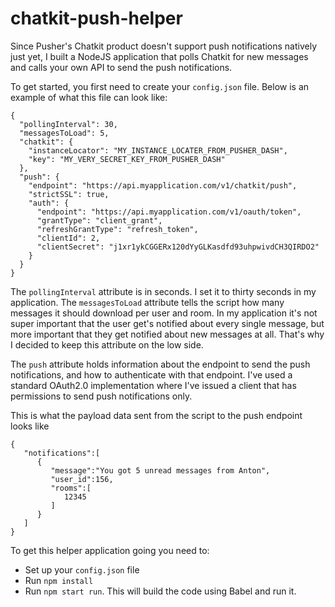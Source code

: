 # chatkit-push-helper
Since Pusher's Chatkit product doesn't support push notifications natively just yet, I built a NodeJS application that polls Chatkit for new messages and calls your own API to send the push notifications.

To get started, you first need to create your `config.json` file. Below is an example of what this file can look like: 

```
{
  "pollingInterval": 30,
  "messagesToLoad": 5,
  "chatkit": {
    "instanceLocator": "MY_INSTANCE_LOCATER_FROM_PUSHER_DASH",
    "key": "MY_VERY_SECRET_KEY_FROM_PUSHER_DASH"
  },
  "push": {
    "endpoint": "https://api.myapplication.com/v1/chatkit/push",
    "strictSSL": true,
    "auth": {
      "endpoint": "https://api.myapplication.com/v1/oauth/token",
      "grantType": "client_grant",
      "refreshGrantType": "refresh_token",
      "clientId": 2,
      "clientSecret": "j1xr1ykCGGERx120dYyGLKasdfd93uhpwivdCH3QIRDO2"
    }
  }
}
```

The `pollingInterval` attribute is in seconds. I set it to thirty seconds in my application. The `messagesToLoad` attribute tells the script how many messages it should download per user and room. In my application it's not super important that the user get's notified about every single message, but more important that they get notified about new messages at all. That's why I decided to keep this attribute on the low side.

The `push` attribute holds information about the endpoint to send the push notifications, and how to authenticate with that endpoint. I've used a standard OAuth2.0 implementation where I've issued a client that has permissions to send push notifications only.

This is what the payload data sent from the script to the push endpoint looks like

```
{
   "notifications":[
      {
         "message":"You got 5 unread messages from Anton",
         "user_id":156,
         "rooms":[
            12345
         ]
      }
   ]
}
```

To get this helper application going you need to:
- Set up your `config.json` file
- Run `npm install`
- Run `npm start run`. This will build the code using Babel and run it.
